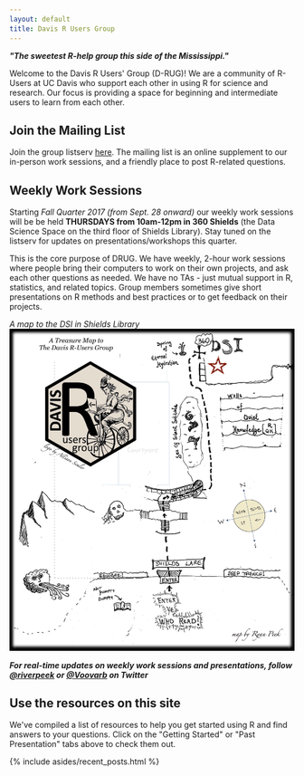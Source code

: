 ```yaml
---
layout: default
title: Davis R Users Group
---
```


<article class="row">
  <section class="small-12 large-8 columns page-content" markdown="1">

***"The sweetest R-help group this side of the Mississippi."***

Welcome to the Davis R Users' Group (D-RUG)!  We are a community of R-Users at UC Davis who support each other in using R for science and research. Our focus is providing a space for beginning and intermediate users to learn from each other.

## Join the Mailing List

Join the group listserv [here](https://groups.google.com/d/forum/davis-rug). The mailing list is an online supplement to our in-person work sessions, and a friendly place to post R-related questions.

## Weekly Work Sessions

Starting *Fall Quarter 2017 (from Sept. 28 onward)* our weekly work sessions will be be held **THURSDAYS from 10am-12pm in 360 Shields** (the Data Science Space on the third floor of Shields Library). Stay tuned on the listserv for updates on presentations/workshops this quarter.

This is the core purpose of DRUG.  We have weekly, 2-hour work sessions where people bring their computers to work on their own projects, and ask each other questions as needed.  We have no TAs - just mutual support in R, statistics, and related topics.  Group members sometimes give short presentations on R methods and best practices or to get feedback on their projects.

*A map to the DSI in Shields Library*
![](images/R_DSI_map_v2.png)

***For real-time updates on weekly work sessions and presentations, follow  [@riverpeek](http://www.twitter.com/riverpeek/) or [@Voovarb](http://www.twitter.com/Voovarb/) on Twitter***

## Use the resources on this site

We've compiled a list of resources to help you get started using R and find answers to your questions.  Click on the "Getting Started" or "Past Presentation" tabs above to check them out.



</section>
    {% include asides/recent_posts.html %}
</article>
